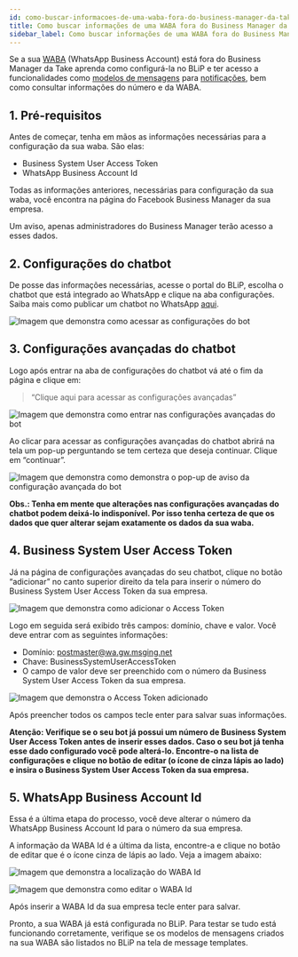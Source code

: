 ```yaml
---
id: como-buscar-informacoes-de-uma-waba-fora-do-business-manager-da-take
title: Como buscar informações de uma WABA fora do Business Manager da Take
sidebar_label: Como buscar informações de uma WABA fora do Business Manager da Take
---
```


Se a sua [WABA](https://help.blip.ai/docs/en/channels/whatsapp/arquitetura-do-whatsapp/) (WhatsApp Business Account) está fora do Business Manager da Take aprenda como configurá-la no BLiP e ter acesso a funcionalidades como [modelos de mensagens](https://help.blip.ai/docs/en/channels/whatsapp/como-criar-aprovar-message-template/#criando-um-message-template-no-blip) para [notificações](https://help.blip.ai/docs/en/channels/whatsapp/enviar-notificacao-whatsapp-blip-api/), bem como consultar informações do número e da WABA.

## 1. Pré-requisitos

Antes de começar, tenha em mãos as informações necessárias para a configuração da sua waba. São elas:

- Business System User Access Token
- WhatsApp Business Account Id

Todas as informações anteriores, necessárias para configuração da sua waba, você encontra na página do Facebook Business Manager da sua empresa. 

Um aviso, apenas administradores do Business Manager terão acesso a esses dados.

## 2. Configurações do chatbot

De posse das informações necessárias, acesse o portal do BLiP, escolha o chatbot que está integrado ao WhatsApp e clique na aba configurações. Saiba mais como publicar um chatbot no WhatsApp [aqui](https://help.blip.ai/docs/en/channels/whatsapp/publicando-bot-no-whatsapp/).

​![Imagem que demonstra como acessar as configurações do bot](/img/channels/whatsapp/acessar-configuracoes-bot.png)<br>

## 3. Configurações avançadas do chatbot

Logo após entrar na aba de configurações do chatbot vá até o fim da página e clique em:

> “Clique aqui para acessar as configurações avançadas”

​![Imagem que demonstra como entrar nas configurações avançadas do bot](/img/channels/whatsapp/acessar-configuracoes-avancadas-bot.png)<br>

Ao clicar para acessar as configurações avançadas do chatbot abrirá na tela um pop-up perguntando se tem certeza que deseja continuar. Clique em “continuar”.

​![Imagem que demonstra como demonstra o pop-up de aviso da configuração avançada do bot](/img/channels/whatsapp/modal-configuracoes-avancadas-bot.png)<br>

**Obs.: Tenha em mente que alterações nas configurações avançadas do chatbot podem deixá-lo indisponível. Por isso tenha certeza de que os dados que quer alterar sejam exatamente os dados da sua waba.**

## 4. Business System User Access Token

Já na página de configurações avançadas do seu chatbot, clique no botão “adicionar” no canto superior direito da tela para inserir o número do Business System User Access Token da sua empresa.

​![Imagem que demonstra como adicionar o Access Token](/img/channels/whatsapp/adicionar-configuracao-avancada.png)<br>

Logo em seguida será exibido três campos: domínio, chave e valor. Você deve entrar com as seguintes informações:

- Domínio: postmaster@wa.gw.msging.net
- Chave: BusinessSystemUserAccessToken
- O campo de valor deve ser preenchido com o número da Business System User Access Token da sua empresa.

![Imagem que demonstra o Access Token adicionado](/img/channels/whatsapp/configuracoes-avancadas-adicionadas.png)<br>

Após preencher todos os campos tecle enter para salvar suas informações. 

**Atenção: Verifique se o seu bot já possui um número de Business System User Access Token antes de inserir esses dados. Caso o seu bot já tenha esse dado configurado você pode alterá-lo. Encontre-o na lista de configurações e clique no botão de editar (o ícone de cinza lápis ao lado) e insira o Business System User Access Token da sua empresa.**

## 5. WhatsApp Business Account Id

Essa é a última etapa do processo, você deve alterar o número da WhatsApp Business Account Id para o número da sua empresa.

A informação da WABA Id é a última da lista, encontre-a e clique no botão de editar que é o ícone cinza de lápis ao lado. Veja a imagem abaixo:

![Imagem que demonstra a localização do WABA Id](/img/channels/whatsapp/waba-id-editar.png)<br>

![Imagem que demonstra como editar o WABA Id](/img/channels/whatsapp/waba-id-editado.png)<br>

Após inserir a WABA Id da sua empresa tecle enter para salvar.

Pronto, a sua WABA já está configurada no BLiP. Para testar se tudo está funcionando corretamente, verifique se os modelos de mensagens criados na sua WABA são listados no BLiP na tela de message templates.
